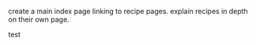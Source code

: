 create a main index page linking to recipe pages. 
explain recipes in depth on their own page.

test